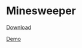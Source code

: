 <h1>Minesweeper</h1>
<p><a href="https://github.com/Kamalatdin03/Minesweeper-/archive/refs/heads/main.zip">Download</a></p>
<p><a href="https://kamalatdin03.github.io/minesweeper-/" target="_blank" >Demo</a></p>
